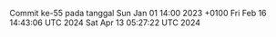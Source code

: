 Commit ke-55 pada tanggal Sun Jan 01 14:00 2023 +0100
Fri Feb 16 14:43:06 UTC 2024
Sat Apr 13 05:27:22 UTC 2024
